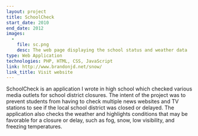 ```yaml
---
layout: project
title: SchoolCheck
start_date: 2010
end_date: 2012
images:
  -
    file: sc.png
    desc: The web page displaying the school status and weather data
type: Web Application
technologies: PHP, HTML, CSS, JavaScript
link: http://www.brandonjd.net/snow/
link_title: Visit website
---
```

SchoolCheck is an application I wrote in high school which checked various media outlets for school district closures. The intent of the project was to prevent students from having to check multiple news websites and TV stations to see if the local school district was closed or delayed. The application also checks the weather and highlights conditions that may be favorable for a closure or delay, such as fog, snow, low visibility, and freezing temperatures.
